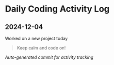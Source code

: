 # Daily Coding Activity Log

## 2024-12-04

Worked on a new project today

> Keep calm and code on!

*Auto-generated commit for activity tracking*
